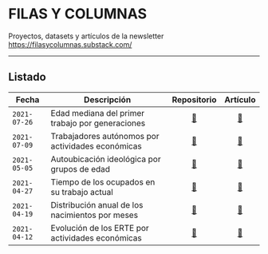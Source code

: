 # FILAS Y COLUMNAS
Proyectos, datasets y artículos de la newsletter https://filasycolumnas.substack.com/

---

## Listado

Fecha|Descripción|Repositorio|Artículo
----|-----------|:--:|:-----:
`2021-07-26`|Edad mediana del primer trabajo por generaciones|[:link:](https://github.com/jescuderoma/filas-y-columnas/tree/main/2021-07-26_edad-inicio-trabajo)|[:link:](https://filasycolumnas.substack.com/p/el-primer-escalon-hacia-la-vida-adulta)
`2021-07-09`|Trabajadores autónomos por actividades económicas|[:link:](https://github.com/jescuderoma/filas-y-columnas/tree/main/2021-07-09_autonomos-sectores)|[:link:](https://filasycolumnas.substack.com/p/la-paradoja-de-la-cifra-de-autonomos)
`2021-05-05`|Autoubicación ideológica por grupos de edad|[:link:](https://github.com/jescuderoma/filas-y-columnas/tree/main/2021-05-05_autoubicacion_ideologica_edades)|[:link:](https://filasycolumnas.substack.com/p/el-colectivo-nsnc-en-peligro-de-extincion)
`2021-04-27`|Tiempo de los ocupados en su trabajo actual|[:link:](https://github.com/jescuderoma/filas-y-columnas/tree/main/2021-04-27_tiempo_empresa_ocupados)|[:link:](https://filasycolumnas.substack.com/p/el-auge-del-empleo-paracaidista-)
`2021-04-19`|Distribución anual de los nacimientos por meses|[:link:](https://github.com/jescuderoma/filas-y-columnas/tree/main/2021-04-19_nacimientos_por_meses)|[:link:](https://filasycolumnas.substack.com/p/los-beberonos-de-los-millennials)
`2021-04-12`|Evolución de los ERTE por actividades económicas|[:link:](https://github.com/jescuderoma/filas-y-columnas/tree/main/2021-04-12_erte-afiliados-sectores)|[:link:](https://filasycolumnas.substack.com/p/los-erte-echan-raices-en-25-sectores)
